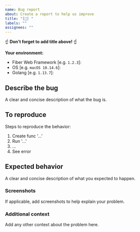 ```yaml
---
name: Bug report
about: Create a report to help us improve
title: "[🐞] "
labels: ""
assignees: ""
---
```


☝️ **Don't forget to add title above!** ☝️

**Your environment:**

- Fiber Web Framework [e.g. `1.2.3`]:
- OS [e.g. `macOS 10.14.6`]:
- Golang [e.g. `1.13.7`]:

## Describe the bug

A clear and concise description of what the bug is.

## To reproduce

Steps to reproduce the behavior:

1. Create func '...'
2. Run '...'
3. ...
4. See error

## Expected behavior

A clear and concise description of what you expected to happen.

### Screenshots

If applicable, add screenshots to help explain your problem.

### Additional context

Add any other context about the problem here.
